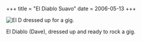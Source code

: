 +++
title = "El Diablo Suavo"
date = 2006-05-13
+++

![El D dressed up for a gig.](/photos/ElDiabloSuavo.jpg)

El Diablo (Dave), dressed up and ready to rock a gig.
